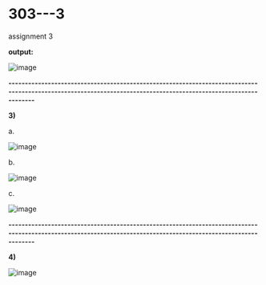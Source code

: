 # 303---3

assignment 3

**output:**



![image](https://user-images.githubusercontent.com/90429544/206813672-674f587b-d812-4b0e-9dbd-a3e35604b992.png)


**----------------------------------------------------------------------------------------------------------------------------------------------------------------**

**3)**


a.


![image](https://user-images.githubusercontent.com/90429544/206819088-f668f18b-4ba4-4984-908e-9bd2696bd05a.png)



b.


![image](https://user-images.githubusercontent.com/90429544/206819120-b96d7275-feed-4e25-b6df-d2bc7b51a73f.png)




c.


![image](https://user-images.githubusercontent.com/90429544/206819158-349e5b7f-ef22-4047-9efa-afd8dee11e26.png)




**----------------------------------------------------------------------------------------------------------------------------------------------------------------**


**4)**


![image](https://user-images.githubusercontent.com/90429544/206819183-5c29ad77-19f0-4f50-bfee-ea1f3e671b75.png)



